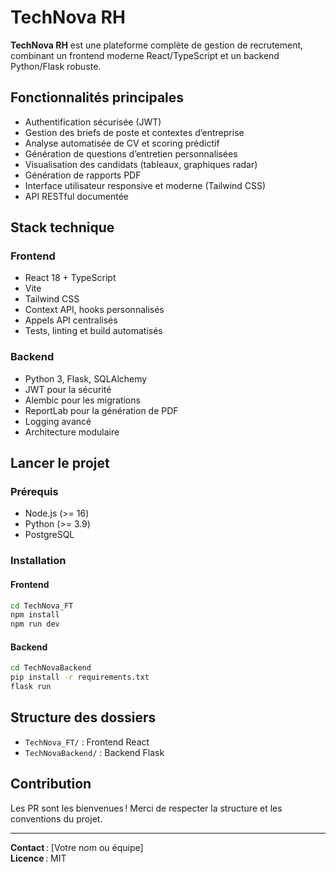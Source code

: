 # TechNova RH

**TechNova RH** est une plateforme complète de gestion de recrutement, combinant un frontend moderne React/TypeScript et un backend Python/Flask robuste.

## Fonctionnalités principales

- Authentification sécurisée (JWT)
- Gestion des briefs de poste et contextes d’entreprise
- Analyse automatisée de CV et scoring prédictif
- Génération de questions d’entretien personnalisées
- Visualisation des candidats (tableaux, graphiques radar)
- Génération de rapports PDF
- Interface utilisateur responsive et moderne (Tailwind CSS)
- API RESTful documentée

## Stack technique

### Frontend
- React 18 + TypeScript
- Vite
- Tailwind CSS
- Context API, hooks personnalisés
- Appels API centralisés
- Tests, linting et build automatisés

### Backend
- Python 3, Flask, SQLAlchemy
- JWT pour la sécurité
- Alembic pour les migrations
- ReportLab pour la génération de PDF
- Logging avancé
- Architecture modulaire

## Lancer le projet

### Prérequis
- Node.js (>= 16)
- Python (>= 3.9)
- PostgreSQL

### Installation

#### Frontend
```sh
cd TechNova_FT
npm install
npm run dev
```

#### Backend
```sh
cd TechNovaBackend
pip install -r requirements.txt
flask run
```

## Structure des dossiers

- `TechNova_FT/` : Frontend React
- `TechNovaBackend/` : Backend Flask

## Contribution

Les PR sont les bienvenues ! Merci de respecter la structure et les conventions du projet.

---

**Contact** : [Votre nom ou équipe]  
**Licence** : MIT
